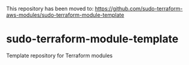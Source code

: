 This repository has been moved to: https://github.com/sudo-terraform-aws-modules/sudo-terraform-module-template

# sudo-terraform-module-template
Template repository for Terraform modules
